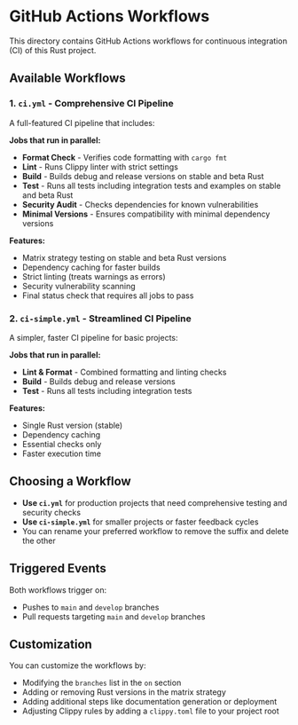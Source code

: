 # GitHub Actions Workflows

This directory contains GitHub Actions workflows for continuous integration (CI) of this Rust project.

## Available Workflows

### 1. `ci.yml` - Comprehensive CI Pipeline

A full-featured CI pipeline that includes:

**Jobs that run in parallel:**
- **Format Check** - Verifies code formatting with `cargo fmt`
- **Lint** - Runs Clippy linter with strict settings
- **Build** - Builds debug and release versions on stable and beta Rust
- **Test** - Runs all tests including integration tests and examples on stable and beta Rust
- **Security Audit** - Checks dependencies for known vulnerabilities
- **Minimal Versions** - Ensures compatibility with minimal dependency versions

**Features:**
- Matrix strategy testing on stable and beta Rust versions
- Dependency caching for faster builds
- Strict linting (treats warnings as errors)
- Security vulnerability scanning
- Final status check that requires all jobs to pass

### 2. `ci-simple.yml` - Streamlined CI Pipeline

A simpler, faster CI pipeline for basic projects:

**Jobs that run in parallel:**
- **Lint & Format** - Combined formatting and linting checks
- **Build** - Builds debug and release versions
- **Test** - Runs all tests including integration tests

**Features:**
- Single Rust version (stable)
- Dependency caching
- Essential checks only
- Faster execution time

## Choosing a Workflow

- **Use `ci.yml`** for production projects that need comprehensive testing and security checks
- **Use `ci-simple.yml`** for smaller projects or faster feedback cycles
- You can rename your preferred workflow to remove the suffix and delete the other

## Triggered Events

Both workflows trigger on:
- Pushes to `main` and `develop` branches
- Pull requests targeting `main` and `develop` branches

## Customization

You can customize the workflows by:
- Modifying the `branches` list in the `on` section
- Adding or removing Rust versions in the matrix strategy
- Adding additional steps like documentation generation or deployment
- Adjusting Clippy rules by adding a `clippy.toml` file to your project root